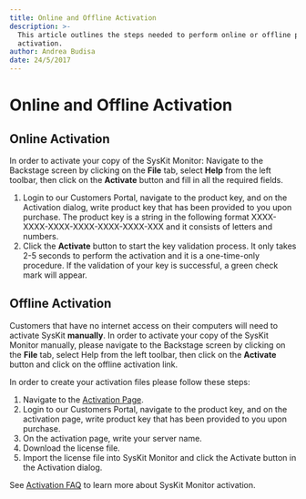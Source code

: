 ```yaml
---
title: Online and Offline Activation
description: >-
  This article outlines the steps needed to perform online or offline product
  activation.
author: Andrea Budisa
date: 24/5/2017
---
```


# Online and Offline Activation

## Online Activation

In order to activate your copy of the SysKit Monitor: Navigate to the Backstage screen by clicking on the **File** tab, select **Help** from the left toolbar, then click on the **Activate** button and fill in all the required fields.

1. Login to our Customers Portal, navigate to the product key, and on the Activation dialog, write product key that has been provided to you upon purchase. The product key is a string in the following format XXXX-XXXX-XXXX-XXXX-XXXX-XXXX-XXX and it consists of letters and numbers.
2. Click the **Activate** button to start the key validation process. It only takes 2-5 seconds to perform the activation and it is a one-time-only procedure. If the validation of your key is successful, a green check mark will appear.

## Offline Activation

Customers that have no internet access on their computers will need to activate SysKit **manually**. In order to activate your copy of the SysKit Monitor manually, please navigate to the Backstage screen by clicking on the **File** tab, select Help from the left toolbar, then click on the **Activate** button and click on the offline activation link.

In order to create your activation files please follow these steps:

1. Navigate to the [Activation Page](https://my.syskit.com/activation/?P=SysKitMonitor).
2. Login to our Customers Portal, navigate to the product key, and on the activation page, write product key that has been provided to you upon purchase.
3. On the activation page, write your server name.
4. Download the license file.
5. Import the license file into SysKit Monitor and click the Activate button in the Activation dialog.

See [Activation FAQ](activation-faq.md) to learn more about SysKit Monitor activation.

